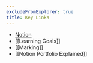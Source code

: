 ```yaml
---
excludeFromExplorer: true
title: Key Links
---
```


- [Notion](https://notion.so)
- [[Learning Goals]]
- [[Marking]]
- [[Notion Portfolio Explained]]
